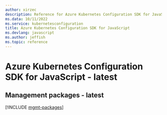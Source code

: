 ```yaml
---
author: xirzec
description: Reference for Azure Kubernetes Configuration SDK for JavaScript
ms.data: 10/11/2022
ms.service: kubernetesconfiguration
title: Azure Kubernetes Configuration SDK for JavaScript
ms.devlang: javascript
ms.author: jeffish
ms.topic: reference
---
```

# Azure Kubernetes Configuration SDK for JavaScript - latest

## Management packages - latest
[!INCLUDE [mgmt-packages](kubernetes-configuration-mgmt-index.md)]